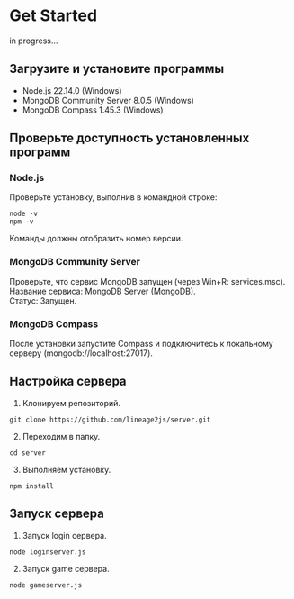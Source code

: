 # Get Started

in progress...

## Загрузите и установите программы
* Node.js 22.14.0 (Windows)
* MongoDB Community Server 8.0.5 (Windows)
* MongoDB Compass 1.45.3 (Windows)

## Проверьте доступность установленных программ
### Node.js
Проверьте установку, выполнив в командной строке:
```:no-line-numbers
node -v
npm -v
```
Команды должны отобразить номер версии.

### MongoDB Community Server
Проверьте, что сервис MongoDB запущен (через Win+R: services.msc).  
Название сервиса: MongoDB Server (MongoDB).  
Статус: Запущен.

### MongoDB Compass
После установки запустите Compass и подключитесь к локальному серверу (mongodb://localhost:27017).

## Настройка сервера
1. Клонируем репозиторий.
```:no-line-numbers
git clone https://github.com/lineage2js/server.git
```
2. Переходим в папку.
```:no-line-numbers
cd server
```
3. Выполняем установку.
```:no-line-numbers
npm install
```

## Запуск сервера

1. Запуск login сервера.
```:no-line-numbers
node loginserver.js
```
2. Запуск game сервера.
```:no-line-numbers
node gameserver.js
```
